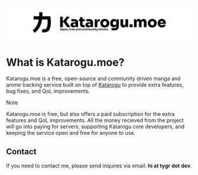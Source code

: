 ![banner](/public/banner.png)

# What is Katarogu.moe?

Katarogu.moe is a free, open-source and community driven manga and anime tracking service built on top of [Katarogu](https://github.com/tygrdotdev/katarogu) to provide extra features, bug fixes, and QoL improvements.

> [!NOTE]
> Katarogu.moe is free, but also offers a paid subscription for the extra features and QoL improvements. All the money recieved from the project will go into paying for servers, supporting Katarogu core developers, and keeping the service open and free for anyone to use.

## Contact

If you need to contact me, please send inquires via email: **hi at tygr dot dev**.
